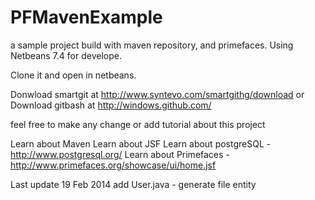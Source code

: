 PFMavenExample
==============

a sample project build with maven repository, and primefaces. Using Netbeans 7.4 for develope.

Clone it and open in netbeans.

Donwload smartgit at http://www.syntevo.com/smartgithg/download or
Download gitbash at http://windows.github.com/

feel free to make any change or add tutorial about this project

Learn about Maven
Learn about JSF
Learn about postgreSQL - http://www.postgresql.org/
Learn about Primefaces - http://www.primefaces.org/showcase/ui/home.jsf

Last update 19 Feb 2014 add User.java - generate file entity
